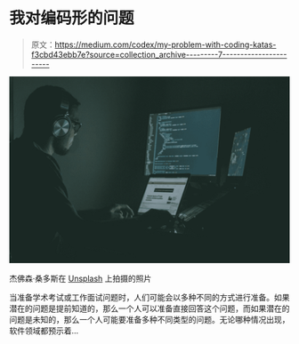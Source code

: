 # 我对编码形的问题

> 原文：<https://medium.com/codex/my-problem-with-coding-katas-f3cbd43ebb7e?source=collection_archive---------7----------------------->

![](img/5a3b129d5bb3a395e12617a0a613ef64.png)

杰佛森·桑多斯在 [Unsplash](https://unsplash.com?utm_source=medium&utm_medium=referral) 上拍摄的照片

当准备学术考试或工作面试问题时，人们可能会以多种不同的方式进行准备。如果潜在的问题是提前知道的，那么一个人可以准备直接回答这个问题，而如果潜在的问题是未知的，那么一个人可能要准备多种不同类型的问题。无论哪种情况出现，软件领域都预示着…